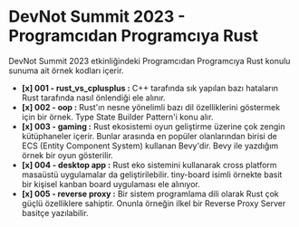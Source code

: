 # DevNot Summit 2023 - Programcıdan Programcıya Rust

DevNot Summit 2023 etkinliğindeki Programcıdan Programcıya Rust konulu sunuma ait örnek kodları içerir.

- **[x] 001 - rust_vs_cplusplus :** C++ tarafında sık yapılan bazı hataların Rust tarafında nasıl önlendiği ele alınır.
- **[x] 002 - oop :** Rust'ın nesne yönelimli bazı dil özelliklerini göstermek için bir örnek. Type State Builder Pattern'i konu alır.
- **[x] 003 - gaming :** Rust ekosistemi oyun geliştirme üzerine çok zengin kütüphaneler içerir. Bunlar arasında en popüler olanlarından birisi de ECS (Entity Component System) kullanan Bevy'dir. Bevy ile yazdığım örnek bir oyun gösterilir.
- **[x] 004 - desktop app :** Rust eko sistemini kullanarak cross platform masaüstü uygulamalar da geliştirilebilir. tiny-board isimli örnekte basit bir kişisel kanban board uygulaması ele alınıyor.
- **[x] 005 - reverse proxy :** Bir sistem programlama dili olarak Rust çok güçlü özelliklere sahiptir. Onunla örneğin ilkel bir Reverse Proxy Server basitçe yazılabilir.